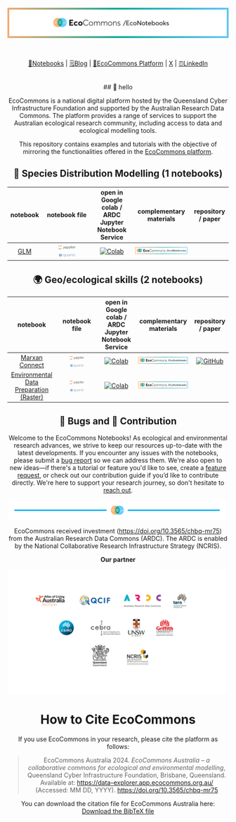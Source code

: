 <div align="center">
  <p>
    <a align="center" href="" target="_blank">
      <img
        width="850"
        src="https://github.com/EcoCommons-Australia-2024-2026/notebooks/raw/main/assets/notebooks_banner_withframe.png" alt="Banner"
      >
    </a>
  </p>
  <br>

[📔Notebooks](https://github.com/EcoCommons-Australia-2024-2026/notebooks) \| [🗒️Blog](https://ecocommons-australia-2024-2026.github.io/ec-notebook_site) \| [🌿EcoCommons Platform](https://www.ecocommons.org.au) \| [X](https://twitter.com/EcoCommonsAus) \| [⏰LinkedIn](https://www.linkedin.com/company/ecocommons-australia/posts/?feedView=all)

<br> \## 🐢 hello

EcoCommons is a national digital platform hosted by the Queensland Cyber Infrastructure Foundation and supported by the Australian Research Data Commons. The platform provides a range of services to support the Australian ecological research community, including access to data and ecological modelling tools.

This repository contains examples and tutorials with the objective of mirroring the functionalities offered in the [EcoCommons platform](https://www.ecocommons.org.au/).

<!--- AUTOGENERATED-NOTEBOOKS-TABLE -->
<!---
   WARNING: DO NOT EDIT THIS TABLE MANUALLY. IT IS AUTOMATICALLY GENERATED.
   HEAD OVER TO CONTRIBUTING.MD FOR MORE DETAILS ON HOW TO MAKE CHANGES PROPERLY.
-->
## 🐨 Species Distribution Modelling (1 notebooks)
| **notebook** | **notebook file** | **open in Google colab / ARDC Jupyter Notebook Service** | **complementary materials** | **repository / paper** |
|:------------:|:---------------:|:-------------------------------------------------:|:---------------------------:|:----------------------:|
| [GLM](https://github.com/EcoCommons-Australia-2024-2026/notebooks/blob/main/notebooks/EC_GLM.ipynb) | <a href="https://github.com/EcoCommons-Australia-2024-2026/notebooks/blob/main/notebooks/EC_GLM.ipynb"><img src="https://github.com/EcoCommons-Australia-2024-2026/notebooks/raw/main/assets/jupyter_notebook.png" width="40%"></a><br><a href="https://github.com/EcoCommons-Australia-2024-2026/notebooks/blob/main/notebooks/EC_GLM.qmd"><img src="https://github.com/EcoCommons-Australia-2024-2026/notebooks/raw/main/assets/quartomd.png" width="40%"></a> | [![Colab](https://colab.research.google.com/assets/colab-badge.svg)](https://colab.research.google.com/github/EcoCommons-Australia-2024-2026/notebooks/blob/main/notebooks/EC_GLM.ipynb) | [![EcoNotebooks Blog](https://github.com/EcoCommons-Australia-2024-2026/notebooks/raw/main/assets/notebook_icon.png)](https://ecocommons-australia-2024-2026.github.io/notebook-blog/notebooks/EC_GLM/EC_GLM.html)  |  |
## 🌍 Geo/ecological skills (2 notebooks)
| **notebook** | **notebook file** | **open in Google colab / ARDC Jupyter Notebook Service** | **complementary materials** | **repository / paper** |
|:------------:|:---------------:|:-------------------------------------------------:|:---------------------------:|:----------------------:|
| [Marxan Connect](https://github.com/EcoCommons-Australia-2024-2026/notebooks/blob/main/notebooks/) | <a href="https://github.com/EcoCommons-Australia-2024-2026/notebooks/blob/main/notebooks/"><img src="https://github.com/EcoCommons-Australia-2024-2026/notebooks/raw/main/assets/jupyter_notebook.png" width="40%"></a><br><a href="https://github.com/EcoCommons-Australia-2024-2026/notebooks/blob/main/notebooks/.qmd"><img src="https://github.com/EcoCommons-Australia-2024-2026/notebooks/raw/main/assets/quartomd.png" width="40%"></a> | [![Colab](https://colab.research.google.com/assets/colab-badge.svg)](https://colab.research.google.com/github/EcoCommons-Australia-2024-2026/notebooks/blob/main/notebooks/) | [![EcoNotebooks Blog](https://github.com/EcoCommons-Australia-2024-2026/notebooks/raw/main/assets/notebook_icon.png)](https://ecocommons-australia-2024-2026.github.io/notebook-blog/notebooks/sp/ecocommons-marxan-integration-poc.html)  | [![GitHub](https://badges.aleen42.com/src/github.svg)](https://github.com/EcoCommons-Australia-2024-2026/ecocommons-marxan-integration-poc.git) |
| [Environmental Data Preparation (Raster)](https://github.com/EcoCommons-Australia-2024-2026/notebooks/blob/main/notebooks/raster_preparation.ipynb) | <a href="https://github.com/EcoCommons-Australia-2024-2026/notebooks/blob/main/notebooks/raster_preparation.ipynb"><img src="https://github.com/EcoCommons-Australia-2024-2026/notebooks/raw/main/assets/jupyter_notebook.png" width="40%"></a><br><a href="https://github.com/EcoCommons-Australia-2024-2026/notebooks/blob/main/notebooks/raster_preparation.qmd"><img src="https://github.com/EcoCommons-Australia-2024-2026/notebooks/raw/main/assets/quartomd.png" width="40%"></a> | [![Colab](https://colab.research.google.com/assets/colab-badge.svg)](https://colab.research.google.com/github/EcoCommons-Australia-2024-2026/notebooks/blob/main/notebooks/raster_preparation.ipynb) | [![EcoNotebooks Blog](https://github.com/EcoCommons-Australia-2024-2026/notebooks/raw/main/assets/notebook_icon.png)](https://ecocommons-australia-2024-2026.github.io/notebook-blog/notebooks/data_prep/raster_preparation.html)  |  |
<!--- AUTOGENERATED-NOTEBOOKS-TABLE -->

## 🐛 Bugs and 🫡 Contribution

Welcome to the EcoCommons Notebooks! As ecological and environmental research advances, we strive to keep our resources up-to-date with the latest developments. If you encounter any issues with the notebooks, please submit a [bug report](https://github.com/EcoCommons-Australia-2024-2026/notebooks/issues/new?assignees=&labels=bug%2Ctriage&template=bug-report.yml) so we can address them. We're also open to new ideas—if there's a tutorial or feature you'd like to see, create a [feature request](https://github.com/EcoCommons-Australia-2024-2026/notebooks/issues/new?assignees=&labels=enhancement&template=feature-request.yml), or check out our contribution guide if you’d like to contribute directly. We're here to support your research journey, so don't hesitate to [reach out](https://github.com/EcoCommons-Australia-2024-2026/notebooks/discussions).

![](https://raw.githubusercontent.com/EcoCommons-Australia-2024-2026/ec-notebook_site/main/images/EC_section_break.png)

EcoCommons received investment (<https://doi.org/10.3565/chbq-mr75>) from the Australian Research Data Commons (ARDC). The ARDC is enabled by the National Collaborative Research Infrastructure Strategy (NCRIS).

**Our partner**

![](https://raw.githubusercontent.com/EcoCommons-Australia-2024-2026/ec-notebook_site/main/images/partners_logos.png)

# **How to Cite EcoCommons**

If you use EcoCommons in your research, please cite the platform as follows:

> EcoCommons Australia 2024. *EcoCommons Australia – a collaborative commons for ecological and environmental modelling*, Queensland Cyber Infrastructure Foundation, Brisbane, Queensland. Available at: <https://data–explorer.app.ecocommons.org.au/> (Accessed: MM DD, YYYY). <https://doi.org/10.3565/chbq-mr75>

You can download the citation file for EcoCommons Australia here: [Download the BibTeX file](reference.bib)
